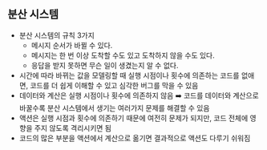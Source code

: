 ## 분산 시스템

- 분산 시스템의 규칙 3가지
  - 메시지 순서가 바뀔 수 있다.
  - 메시지는 한 번 이상 도착할 수도 있고 도착하지 않을 수도 있다.
  - 응답을 받지 못하면 무슨 일이 생겼는지 알 수 없다.
- 시간에 따라 바뀌는 값을 모델링할 때 실행 시점이나 횟수에 의존하는 코드를 없애면, 코드를 더 쉽게 이해할 수 있고 심각한 버그를 막을 수 있음
- 데이터와 계산은 실행 시점이나 횟수에 의존하지 않음 ➡️ 코드를 데이터와 계산으로 바꿀수록 분산 시스템에서 생기는 여러가지 문제를 해결할 수 있음
- 액션은 실행 시점과 횟수에 의존하기 때문에 여전히 문제가 되지만, 코드 전체에 영향을 주지 않도록 격리시키면 됨
- 코드의 많은 부분을 액션에서 계산으로 옮기면 결과적으로 액션도 다루기 쉬워짐
